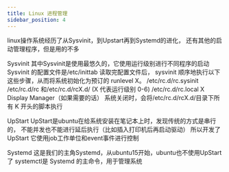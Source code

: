 ```yaml
---
title: Linux 进程管理
sidebar_position: 4
---
```

linux操作系统经历了从Sysvinit，到Upstart再到Systemd的进化，
还有其他的启动管理程序，但是用的不多

Sysvinit
其中Sysvinit是使用最悠久的，它使用运行级别进行不同程序的启动
Sysvinit 的配置文件是/etc/inittab
读取完配置文件后，
sysvinit 顺序地执行以下这些步骤，从而将系统初始化为预订的 runlevel X。
/etc/rc.d/rc.sysinit
/etc/rc.d/rc 和/etc/rc.d/rcX.d/ (X 代表运行级别 0-6)
/etc/rc.d/rc.local
X Display Manager（如果需要的话）
系统关闭时，会将/etc/rc.d/rcX.d/目录下所有 K 开头的脚本执行

UpStart
UpStart是ubuntu在给系统安装在笔记本上时，发现传统的方式是串行的，
不能并发也不能进行延后执行（比如插入打印机后再启动驱动）
所以开发了UpStart
它使用job工作单位和event事件进行控制

Systemd
这是我们的主角Systemd，从ubuntu15开始，ubuntu也不使用UpStart了
systemctl是 Systemd 的主命令，用于管理系统

